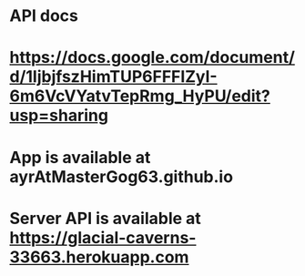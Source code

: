 # API docs
# https://docs.google.com/document/d/1IjbjfszHimTUP6FFFIZyI-6m6VcVYatvTepRmg_HyPU/edit?usp=sharing
# App is available at ayrAtMasterGog63.github.io
# Server API is available at https://glacial-caverns-33663.herokuapp.com
